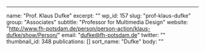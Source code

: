 ---
  name: "Prof. Klaus Dufke"
  excerpt: ""
  wp_id: 157
  slug: "prof-klaus-dufke"
  group: "Associates"
  subtitle: "Professor for Multimedia Design"
  website: "http://www.fh-potsdam.de/person/person-action/klaus-dufke/show/Person/"
  email: "dufke@fh-potsdam.de"
  twitter: ""
  thumbnail_id: 348
  publications: []
  sort_name: "Dufke"
  body: ""
